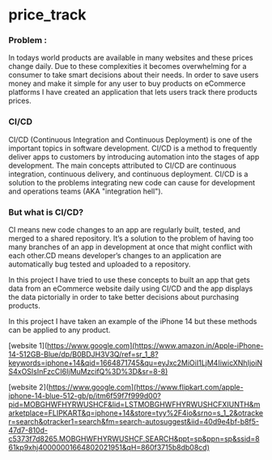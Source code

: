 # price_track

### Problem : 
In todays world products are available in many websites and these prices change daily. Due to these complexities it becomes overwhelming for a consumer to take smart decisions about their needs. In order to save users money and make it simple for any user to buy products on eCommerce platforms I have created an application that lets users track there products prices.

### CI/CD
CI/CD (Continuous Integration and Continuous Deployment) is one of the important topics in software development. CI/CD is a method to frequently deliver apps to customers by introducing automation into the stages of app development. The main concepts attributed to CI/CD are continuous integration, continuous delivery, and continuous deployment. CI/CD is a solution to the problems integrating new code can cause for development and operations teams (AKA "integration hell").

### But what is CI/CD?
CI means new code changes to an app are regularly built, tested, and merged to a shared repository. It’s a solution to the problem of having too many branches of an app in development at once that might conflict with each other.CD means developer’s changes to an application are automatically bug tested and uploaded to a repository.


In this project I have tried to use these concepts to built an app that gets data from an eCommerce website daily using CI/CD and the app displays the data pictorially in order to take better decisions about purchasing products. 

In this project I have taken an example of the iPhone 14 but these methods can be applied to any product.

[website 1](https://www.google.com](https://www.amazon.in/Apple-iPhone-14-512GB-Blue/dp/B0BDJH3V3Q/ref=sr_1_8?keywords=iphone+14&qid=1664871745&qu=eyJxc2MiOiI1LjM4IiwicXNhIjoiNS4xOSIsInFzcCI6IjMuMzcifQ%3D%3D&sr=8-8)

[website 2](https://www.google.com](https://www.flipkart.com/apple-iphone-14-blue-512-gb/p/itm6f59f7f999d00?pid=MOBGHWFHYRWUSHCF&lid=LSTMOBGHWFHYRWUSHCFXIUNTH&marketplace=FLIPKART&q=iphone+14&store=tyy%2F4io&srno=s_1_2&otracker=search&otracker1=search&fm=search-autosuggest&iid=40d9e4bf-b8f5-47d7-810d-c5373f7d8265.MOBGHWFHYRWUSHCF.SEARCH&ppt=sp&ppn=sp&ssid=861kp9xhj40000001664802021951&qH=860f3715b8db08cd)



